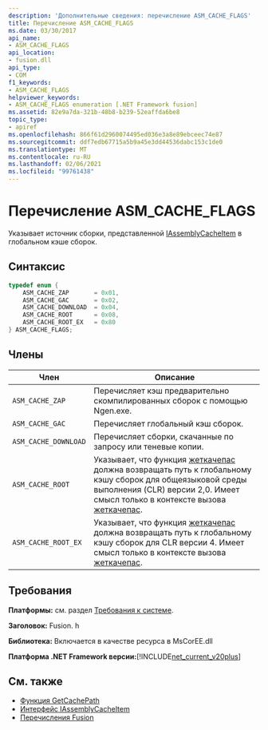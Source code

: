 ```yaml
---
description: 'Дополнительные сведения: перечисление ASM_CACHE_FLAGS'
title: Перечисление ASM_CACHE_FLAGS
ms.date: 03/30/2017
api_name:
- ASM_CACHE_FLAGS
api_location:
- fusion.dll
api_type:
- COM
f1_keywords:
- ASM_CACHE_FLAGS
helpviewer_keywords:
- ASM_CACHE_FLAGS enumeration [.NET Framework fusion]
ms.assetid: 82e9a7da-321b-48b8-b239-52eaffda6be8
topic_type:
- apiref
ms.openlocfilehash: 866f61d2960074495ed036e3a8e89ebceec74e87
ms.sourcegitcommit: ddf7edb67715a5b9a45e3dd44536dabc153c1de0
ms.translationtype: MT
ms.contentlocale: ru-RU
ms.lasthandoff: 02/06/2021
ms.locfileid: "99761438"
---
```

# <a name="asm_cache_flags-enumeration"></a>Перечисление ASM_CACHE_FLAGS

Указывает источник сборки, представленной [IAssemblyCacheItem](iassemblycacheitem-interface.md) в глобальном кэше сборок.  
  
## <a name="syntax"></a>Синтаксис  
  
```cpp  
typedef enum {  
    ASM_CACHE_ZAP       = 0x01,  
    ASM_CACHE_GAC       = 0x02,  
    ASM_CACHE_DOWNLOAD  = 0x04,  
    ASM_CACHE_ROOT      = 0x08,  
    ASM_CACHE_ROOT_EX   = 0x80  
} ASM_CACHE_FLAGS;  
```  
  
## <a name="members"></a>Члены  
  
|Член|Описание|  
|------------|-----------------|  
|`ASM_CACHE_ZAP`|Перечисляет кэш предварительно скомпилированных сборок с помощью Ngen.exe.|  
|`ASM_CACHE_GAC`|Перечисляет глобальный кэш сборок.|  
|`ASM_CACHE_DOWNLOAD`|Перечисляет сборки, скачанные по запросу или теневые копии.|  
|`ASM_CACHE_ROOT`|Указывает, что функция [жеткачепас](getcachepath-function.md) должна возвращать путь к глобальному кэшу сборок для общеязыковой среды выполнения (CLR) версии 2,0. Имеет смысл только в контексте вызова [жеткачепас](getcachepath-function.md).|  
|`ASM_CACHE_ROOT_EX`|Указывает, что функция [жеткачепас](getcachepath-function.md) должна возвращать путь к глобальному кэшу сборок для CLR версии 4. Имеет смысл только в контексте вызова [жеткачепас](getcachepath-function.md).|  
  
## <a name="requirements"></a>Требования  

 **Платформы:** см. раздел [Требования к системе](../../get-started/system-requirements.md).  
  
 **Заголовок:** Fusion. h  
  
 **Библиотека:** Включается в качестве ресурса в MsCorEE.dll  
  
 **Платформа .NET Framework версии:**[!INCLUDE[net_current_v20plus](../../../../includes/net-current-v20plus-md.md)]  
  
## <a name="see-also"></a>См. также

- [Функция GetCachePath](getcachepath-function.md)
- [Интерфейс IAssemblyCacheItem](iassemblycacheitem-interface.md)
- [Перечисления Fusion](fusion-enumerations.md)
